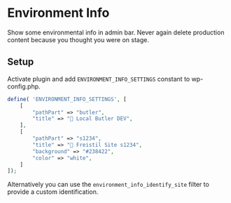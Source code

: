 # Environment Info

Show some environmental info in admin bar. Never again delete production content because you thought you were on stage.

## Setup

Activate plugin and add `ENVIRONMENT_INFO_SETTINGS` constant to wp-config.php. 

```php
define( 'ENVIRONMENT_INFO_SETTINGS', [
	[
		"pathPart" => "butler",
		"title" => "🤖 Local Butler DEV",
	],
	[
		"pathPart" => "s1234",
		"title" => "🤖 Freistil Site s1234",
		"background" => "#238422",
		"color" => "white",
	]
]);
```

Alternatively you can use the `environment_info_identify_site` filter to provide a custom identification.